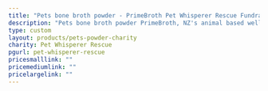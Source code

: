 ```yaml
---
title: "Pets bone broth powder - PrimeBroth Pet Whisperer Rescue Fundraiser"
description: "Pets bone broth powder PrimeBroth, NZ's animal based wellness drink for pets"
type: custom
layout: products/pets-powder-charity
charity: Pet Whisperer Rescue
pgurl: pet-whisperer-rescue
pricesmalllink: ""
pricemediumlink: ""
pricelargelink: ""
---
```

